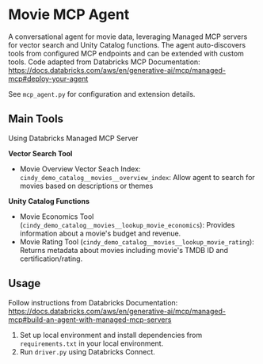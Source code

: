 # Movie MCP Agent

A conversational agent for movie data, leveraging Managed MCP servers for vector search and Unity Catalog functions. The agent auto-discovers tools from configured MCP endpoints and can be extended with custom tools.
Code adapted from Databricks MCP Documentation: https://docs.databricks.com/aws/en/generative-ai/mcp/managed-mcp#deploy-your-agent  

See `mcp_agent.py` for configuration and extension details.

## Main Tools 
Using Databricks Managed MCP Server

**Vector Search Tool**
- Movie Overview Vector Seach Index: `cindy_demo_catalog__movies__overview_index`: Allow agent to search for movies based on descriptions or themes

**Unity Catalog Functions**
- Movie Economics Tool (`cindy_demo_catalog__movies__lookup_movie_economics`): Provides information about a movie's budget and revenue.
- Movie Rating Tool (`cindy_demo_catalog__movies__lookup_movie_rating`): Returns metadata about movies including movie's TMDB ID and certification/rating.

## Usage 
Follow instructions from  Databricks Documentation: https://docs.databricks.com/aws/en/generative-ai/mcp/managed-mcp#build-an-agent-with-managed-mcp-servers
1. Set up local environment and install dependencies from `requirements.txt` in your local environment.
2. Run `driver.py` using Databricks Connect.

